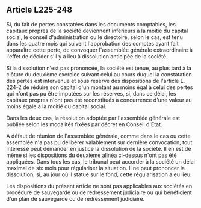 Article L225-248
----
Si, du fait de pertes constatées dans les documents comptables, les capitaux
propres de la société deviennent inférieurs à la moitié du capital social, le
conseil d'administration ou le directoire, selon le cas, est tenu dans les
quatre mois qui suivent l'approbation des comptes ayant fait apparaître cette
perte, de convoquer l'assemblée générale extraordinaire à l'effet de décider
s'il y a lieu à dissolution anticipée de la société.

Si la dissolution n'est pas prononcée, la société est tenue, au plus tard à la
clôture du deuxième exercice suivant celui au cours duquel la constatation des
pertes est intervenue et sous réserve des dispositions de l'article L. 224-2 de
réduire son capital d'un montant au moins égal à celui des pertes qui n'ont pas
pu être imputées sur les réserves, si, dans ce délai, les capitaux propres n'ont
pas été reconstitués à concurrence d'une valeur au moins égale à la moitié du
capital social.

Dans les deux cas, la résolution adoptée par l'assemblée générale est publiée
selon les modalités fixées par décret en Conseil d'Etat.

A défaut de réunion de l'assemblée générale, comme dans le cas ou cette
assemblée n'a pas pu délibérer valablement sur dernière convocation, tout
intéressé peut demander en justice la dissolution de la société. Il en est de
même si les dispositions du deuxième alinéa ci-dessus n'ont pas été appliquées.
Dans tous les cas, le tribunal peut accorder à la société un délai maximal de
six mois pour régulariser la situation. Il ne peut prononcer la dissolution, si,
au jour où il statue sur le fond, cette régularisation a eu lieu.

Les dispositions du présent article ne sont pas applicables aux sociétés en
procédure de sauvegarde ou de redressement judiciaire ou qui bénéficient d'un
plan de sauvegarde ou de redressement judiciaire.
